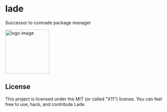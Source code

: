 # lade    
Successor to comrade package manager

<img alt="logo image" style="height: 10em" src="https://github.com/user-attachments/assets/25bc89a1-b08f-486d-8f08-5d2d3b072f67" /> 

## License
This project is licensed under the MIT (or called "X11") license.
You can feel free to use, hack, and contribute Lade.
